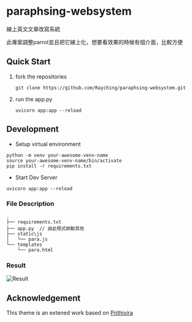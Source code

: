 # paraphsing-websystem

線上英文文章改寫系統

此專案調整parrot並且把它線上化，想要看效果的時候有個介面，比較方便


## Quick Start

1. fork the repositories

   ```shell
   git clone https://github.com/Rayching/paraphsing-websystem.git
   ```
2. run the app.py
   ```shell
   uvicorn app:app --reload
   ```

## Development

- Setup virtual environment

```shell
python -m venv your-awesome-venv-name
source your-awesome-venv-name/bin/activate
pip install -r requirements.txt
```

- Start Dev Server

```shell
uvicorn app:app --reload
```

### File Description
```
.
├── requirements.txt 
├── app.py  // 由此程式啟動其他
├── static\js
│   └── para.js
└── templates
    └── para.html 
```
### Result
![Result](https://user-images.githubusercontent.com/44884255/151491868-e3b8d43f-98e1-492c-92f4-d129b4c16287.png)

## Acknowledgement

This theme is an extened work based on [Prithivira](https://github.com/PrithivirajDamodaran/Parrot_Paraphraser)

